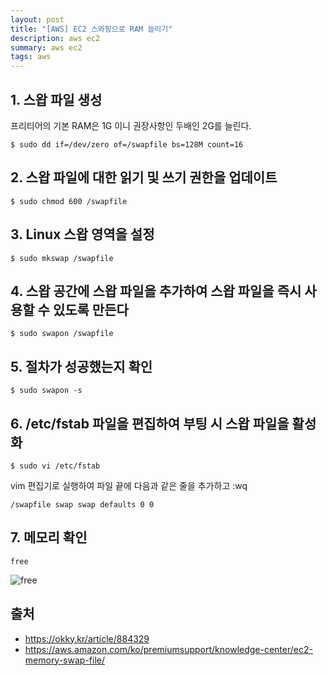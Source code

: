 ```yaml
---
layout: post
title: "[AWS] EC2 스와핑으로 RAM 늘리기"
description: aws ec2
summary: aws ec2
tags: aws
---
```



## 1. 스왑 파일 생성

프리티어의 기본 RAM은 1G 이니 권장사항인 두배인 2G를 늘린다.

```
$ sudo dd if=/dev/zero of=/swapfile bs=128M count=16
```

## 2. 스왑 파일에 대한 읽기 및 쓰기 권한을 업데이트

```
$ sudo chmod 600 /swapfile
```

## 3. Linux 스왑 영역을 설정

```
$ sudo mkswap /swapfile
```

## 4. 스왑 공간에 스왑 파일을 추가하여 스왑 파일을 즉시 사용할 수 있도록 만든다


```
$ sudo swapon /swapfile
```

## 5. 절차가 성공했는지 확인

```
$ sudo swapon -s
```

## 6. /etc/fstab 파일을 편집하여 부팅 시 스왑 파일을 활성화

```
$ sudo vi /etc/fstab
```

vim 편집기로 실행하여 파일 끝에 다음과 같은 줄을 추가하고 :wq

`/swapfile swap swap defaults 0 0`


## 7. 메모리 확인

```
free
```

![free](aws-swap-free.png)

## 출처

- https://okky.kr/article/884329
- https://aws.amazon.com/ko/premiumsupport/knowledge-center/ec2-memory-swap-file/